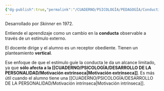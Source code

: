 ```yaml
---
{"dg-publish":true,"permalink":"/CUADERNO/PSICOLOGÍA/PEDAGOGÍA/Conductismo/"}
---
```


Desarrollado por *Skinner* en 1972.

Entiende el aprendizaje como un cambio en la **conducta** observable a través de un estímulo externo.

El docente dirige y el alumno es un receptor obediente. Tienen un planteamiento **vertical**.

Ese enfoque de que el estímulo guíe la conducta le da un alcance limitado, ya que **sólo afecta a la [[CUADERNO/PSICOLOGÍA/DESARROLLO DE LA PERSONALIDAD/Motivación extrínseca\|Motivación extrínseca]]**. Es más útil cuando el alumno tiene una  [[CUADERNO/PSICOLOGÍA/DESARROLLO DE LA PERSONALIDAD/Motivación intrínseca\|Motivación intrínseca]].